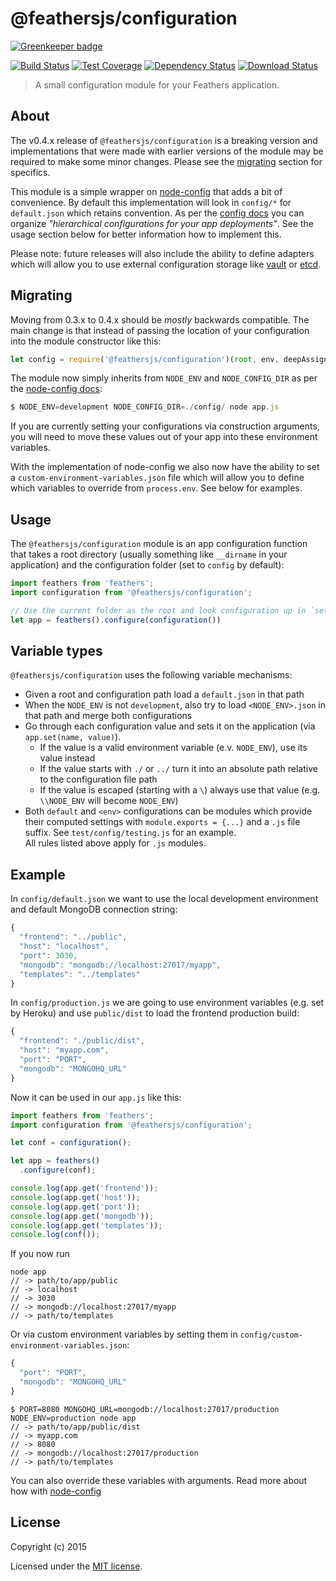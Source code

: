 # @feathersjs/configuration

[![Greenkeeper badge](https://badges.greenkeeper.io/feathersjs/configuration.svg)](https://greenkeeper.io/)

[![Build Status](https://travis-ci.org/feathersjs/configuration.png?branch=master)](https://travis-ci.org/feathersjs/configuration)
[![Test Coverage](https://codeclimate.com/github/feathersjs/configuration/badges/coverage.svg)](https://codeclimate.com/github/feathersjs/configuration/coverage)
[![Dependency Status](https://img.shields.io/david/feathersjs/configuration.svg?style=flat-square)](https://david-dm.org/feathersjs/configuration)
[![Download Status](https://img.shields.io/npm/dm/@feathersjs/configuration.svg?style=flat-square)](https://www.npmjs.com/package/@feathersjs/configuration)

> A small configuration module for your Feathers application.

## About

The v0.4.x release of `@feathersjs/configuration` is a breaking version and implementations that were made with earlier versions of the module may be required to make some minor changes. Please see the [migrating](#migrating) section for specifics.

This module is a simple wrapper on [node-config](https://github.com/lorenwest/node-config) that adds a bit of convenience. By default this implementation will look in `config/*` for `default.json` which retains convention. As per the [config docs](https://github.com/lorenwest/node-config/wiki/Configuration-Files) you can organize *"hierarchical configurations for your app deployments"*. See the usage section below for better information how to implement this.

Please note: future releases will also include the ability to define adapters which will allow you to use external configuration storage like [vault](https://www.vaultproject.io/) or [etcd](https://github.com/coreos/etcd).

## Migrating

Moving from 0.3.x to 0.4.x should be *mostly* backwards compatible. The main change is that instead of passing the location of your configuration into the module constructor like this: 

```js
let config = require('@feathersjs/configuration')(root, env, deepAssign);
```

The module now simply inherits from `NODE_ENV` and `NODE_CONFIG_DIR` as per the [node-config docs](https://github.com/lorenwest/node-config/wiki/Configuration-Files):

```js
$ NODE_ENV=development NODE_CONFIG_DIR=./config/ node app.js 
```

If you are currently setting your configurations via construction arguments, you will need to move these values out of your app into these environment variables.

With the implementation of node-config we also now have the ability to set a `custom-environment-variables.json` file which will allow you to define which variables to override from `process.env`. See below for examples.

## Usage

The `@feathersjs/configuration` module is an app configuration function that takes a root directory (usually something like `__dirname` in your application) and the configuration folder (set to `config` by default):

```js
import feathers from 'feathers';
import configuration from '@feathersjs/configuration';

// Use the current folder as the root and look configuration up in `settings`
let app = feathers().configure(configuration())
```
## Variable types

`@feathersjs/configuration` uses the following variable mechanisms:

- Given a root and configuration path load a `default.json` in that path
- When the `NODE_ENV` is not `development`, also try to load `<NODE_ENV>.json` in that path and merge both configurations
- Go through each configuration value and sets it on the application (via `app.set(name, value)`).
  - If the value is a valid environment variable (e.v. `NODE_ENV`), use its value instead
  - If the value starts with `./` or `../` turn it into an absolute path relative to the configuration file path
  - If the value is escaped (starting with a `\`) always use that value (e.g. `\\NODE_ENV` will become `NODE_ENV`)
- Both `default` and `<env>` configurations can be modules which provide their computed settings with `module.exports = {...}` and a `.js` file suffix. See `test/config/testing.js` for an example.  
All rules listed above apply for `.js` modules.

## Example

In `config/default.json` we want to use the local development environment and default MongoDB connection string:

```js
{
  "frontend": "../public",
  "host": "localhost",
  "port": 3030,
  "mongodb": "mongodb://localhost:27017/myapp",
  "templates": "../templates"
}
```

In `config/production.js` we are going to use environment variables (e.g. set by Heroku) and use `public/dist` to load the frontend production build:

```js
{
  "frontend": "./public/dist",
  "host": "myapp.com",
  "port": "PORT",
  "mongodb": "MONGOHQ_URL"
}
```

Now it can be used in our `app.js` like this:

```js
import feathers from 'feathers';
import configuration from '@feathersjs/configuration';

let conf = configuration();

let app = feathers()
  .configure(conf);

console.log(app.get('frontend'));
console.log(app.get('host'));
console.log(app.get('port'));
console.log(app.get('mongodb'));
console.log(app.get('templates'));
console.log(conf());

```

If you now run

```
node app
// -> path/to/app/public
// -> localhost
// -> 3030
// -> mongodb://localhost:27017/myapp
// -> path/to/templates
```

Or via custom environment variables by setting them in `config/custom-environment-variables.json`:

```js
{
  "port": "PORT",
  "mongodb": "MONGOHQ_URL"
}
```

```
$ PORT=8080 MONGOHQ_URL=mongodb://localhost:27017/production NODE_ENV=production node app
// -> path/to/app/public/dist
// -> myapp.com
// -> 8080
// -> mongodb://localhost:27017/production
// -> path/to/templates
```

You can also override these variables with arguments. Read more about how with [node-config](https://github.com/lorenwest/node-config)

## License

Copyright (c) 2015

Licensed under the [MIT license](LICENSE).
